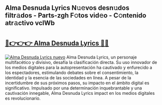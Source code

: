 ## Alma Desnuda Lyrics N𝚞𝚎vos desn𝚞dos filtr𝚊dos - Parts-zgh F𝚘tos vid𝚎o - C𝚘ntenido atr𝚊ctivo vclWb

# <h2><a href="http://mbdjb7y.tromn.icu/?c=Alma+Desnuda+Lyrics">🔗👉👉👉 Alma Desnuda Lyrics 🔗🔗</a></h2>

[![Alma Desnuda Lyrics nuevo](https://i.imgur.com/pEAQMta.gif)](http://mbdjb7y.tromn.icu/?c=Alma+Desnuda+Lyrics)
Alma Desnuda Lyrics, un personaje multifacético y divisivo, desafía la clasificación directa. Su uso innovador de los medios digitales para la autopresentación ha cautivado y enfurecido a los espectadores, estimulando debates sobre el consentimiento, la identidad y la esencia de las sociedades en línea. A pesar de la incertidumbre de sus próximos pasos, su impacto en el ámbito digital es significativo. Impulsado por una determinación inquebrantable y una cautivación innegable, Alma Desnuda Lyrics impact en los medios digitales es revolucionario.
